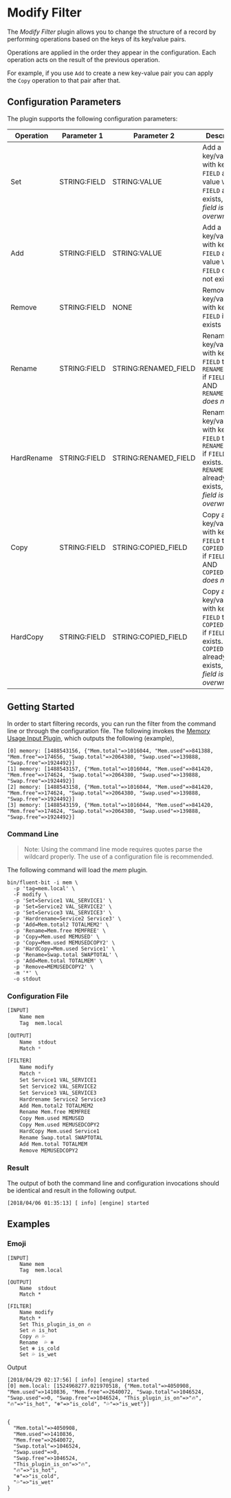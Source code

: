 # Modify Filter

The _Modify Filter_ plugin allows you to change the structure of a record by
performing operations based on the keys of its key/value pairs.

Operations are applied in the order they appear in the configuration. Each
operation acts on the result of the previous operation.

For example, if you use `Add` to create a new key-value pair you can apply the
`Copy` operation to that pair after that.

## Configuration Parameters

The plugin supports the following configuration parameters:

| Operation   | Parameter 1    | Parameter 2          |  Description  |
|-------------|----------------|----------------------|---------------|
| Set         | STRING:FIELD   | STRING:VALUE         | Add a key/value pair with key `FIELD` and value `VALUE`. If `FIELD` already exists, *this field is overwritten* |
| Add         | STRING:FIELD   | STRING:VALUE         | Add a key/value pair with key `FIELD` and value `VALUE` if `FIELD` does not exist |
| Remove      | STRING:FIELD   | NONE                 | Remove a key/value pair with key `FIELD` if it exists |
| Rename      | STRING:FIELD   | STRING:RENAMED_FIELD | Rename a key/value pair with key `FIELD` to `RENAMED_FIELD` if `FIELD` exists AND `RENAMED_FIELD` *does not exist* |
| HardRename  | STRING:FIELD   | STRING:RENAMED_FIELD | Rename a key/value pair with key `FIELD` to `RENAMED_FIELD` if `FIELD` exists. If `RENAMED_FIELD` already exists, *this field is overwritten* |
| Copy        | STRING:FIELD   | STRING:COPIED_FIELD  | Copy a key/value pair with key `FIELD` to `COPIED_FIELD` if `FIELD` exists AND `COPIED_FIELD` *does not exist* |
| HardCopy    | STRING:FIELD   | STRING:COPIED_FIELD  | Copy a key/value pair with key `FIELD` to `COPIED_FIELD` if `FIELD` exists. If `COPIED_FIELD` already exists, *this field is overwritten* |

## Getting Started

In order to start filtering records, you can run the filter from the command line or through the configuration file.
The following invokes the [Memory Usage Input Plugin](../input/mem.html), which outputs the following (example),

```
[0] memory: [1488543156, {"Mem.total"=>1016044, "Mem.used"=>841388, "Mem.free"=>174656, "Swap.total"=>2064380, "Swap.used"=>139888, "Swap.free"=>1924492}]
[1] memory: [1488543157, {"Mem.total"=>1016044, "Mem.used"=>841420, "Mem.free"=>174624, "Swap.total"=>2064380, "Swap.used"=>139888, "Swap.free"=>1924492}]
[2] memory: [1488543158, {"Mem.total"=>1016044, "Mem.used"=>841420, "Mem.free"=>174624, "Swap.total"=>2064380, "Swap.used"=>139888, "Swap.free"=>1924492}]
[3] memory: [1488543159, {"Mem.total"=>1016044, "Mem.used"=>841420, "Mem.free"=>174624, "Swap.total"=>2064380, "Swap.used"=>139888, "Swap.free"=>1924492}]
```

### Command Line

> Note: Using the command line mode requires quotes parse the wildcard properly. The use of a configuration file is recommended.

The following command will load the _mem_ plugin.

```
bin/fluent-bit -i mem \
  -p 'tag=mem.local' \
  -F modify \
  -p 'Set=Service1 VAL_SERVICE1' \
  -p 'Set=Service2 VAL_SERVICE2' \
  -p 'Set=Service3 VAL_SERVICE3' \
  -p 'Hardrename=Service2 Service3' \
  -p 'Add=Mem.total2 TOTALMEM2' \
  -p 'Rename=Mem.free MEMFREE' \
  -p 'Copy=Mem.used MEMUSED' \
  -p 'Copy=Mem.used MEMUSEDCOPY2' \
  -p 'HardCopy=Mem.used Service1' \
  -p 'Rename=Swap.total SWAPTOTAL' \
  -p 'Add=Mem.total TOTALMEM' \
  -p 'Remove=MEMUSEDCOPY2' \
  -m '*' \
  -o stdout
```

### Configuration File

```python
[INPUT]
    Name mem
    Tag  mem.local

[OUTPUT]
    Name  stdout
    Match *

[FILTER]
    Name modify
    Match *
    Set Service1 VAL_SERVICE1
    Set Service2 VAL_SERVICE2
    Set Service3 VAL_SERVICE3
    Hardrename Service2 Service3
    Add Mem.total2 TOTALMEM2
    Rename Mem.free MEMFREE
    Copy Mem.used MEMUSED
    Copy Mem.used MEMUSEDCOPY2
    HardCopy Mem.used Service1
    Rename Swap.total SWAPTOTAL
    Add Mem.total TOTALMEM
    Remove MEMUSEDCOPY2
```

### Result

The output of both the command line and configuration invocations should be identical and result in the following output.

```
[2018/04/06 01:35:13] [ info] [engine] started

```


## Examples

### Emoji

```
[INPUT]
    Name mem
    Tag  mem.local

[OUTPUT]
    Name  stdout
    Match *

[FILTER]
    Name modify
    Match *
    Set This_plugin_is_on 🔥
    Set 🔥 is_hot
    Copy 🔥 💦
    Rename  💦 ❄️
    Set ❄️ is_cold
    Set 💦 is_wet
```

Output

```
[2018/04/29 02:17:56] [ info] [engine] started
[0] mem.local: [1524968277.021970518, {"Mem.total"=>4050908, "Mem.used"=>1410836, "Mem.free"=>2640072, "Swap.total"=>1046524, "Swap.used"=>0, "Swap.free"=>1046524, "This_plugin_is_on"=>"🔥", "🔥"=>"is_hot", "❄️"=>"is_cold", "💦"=>"is_wet"}]


{
  "Mem.total"=>4050908,
  "Mem.used"=>1410836, 
  "Mem.free"=>2640072,
  "Swap.total"=>1046524,
  "Swap.used"=>0,
  "Swap.free"=>1046524,
  "This_plugin_is_on"=>"🔥",
  "🔥"=>"is_hot",
  "❄️"=>"is_cold",
  "💦"=>"is_wet"
}
```
